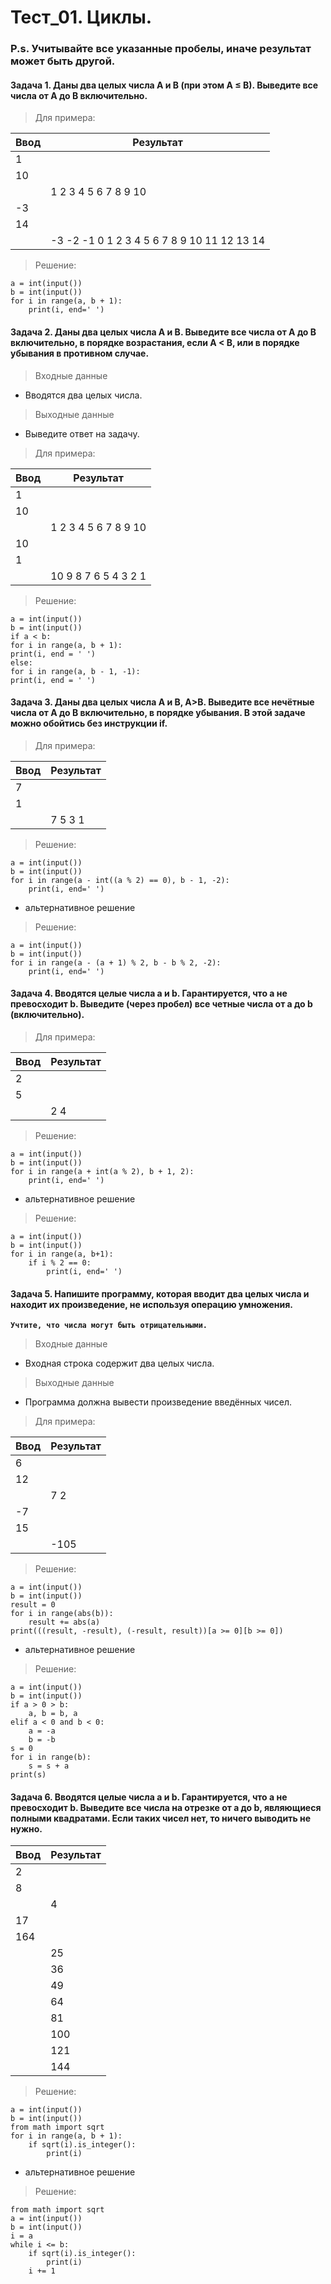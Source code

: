 # Тест_01. Циклы.
### P.s. Учитывайте все указанные пробелы, иначе результат может быть другой.

#### Задача 1. Даны два целых числа A и B (при этом A ≤ B). Выведите все числа от A до B включительно.

> Для примера:

|Ввод    |Результат
|--------|--------------------
|1       |
|10      |
|        |1 2 3 4 5 6 7 8 9 10
|-3      |
|14      |
|        |-3 -2 -1 0 1 2 3 4 5 6 7 8 9 10 11 12 13 14

> Решение:
```
a = int(input())
b = int(input())
for i in range(a, b + 1):
    print(i, end=' ')
```

#### Задача 2. Даны два целых числа A и В. Выведите все числа от A до B включительно, в порядке возрастания, если A < B, или в порядке убывания в противном случае.

> Входные данные
- Вводятся два целых числа.
> Выходные данные
- Выведите ответ на задачу.

> Для примера:

|Ввод    |Результат
|--------|--------------------
|1       |
|10      |
|        |1 2 3 4 5 6 7 8 9 10
|10      |
|1       |
|        |10 9 8 7 6 5 4 3 2 1

> Решение:
```
a = int(input())
b = int(input())
if a < b:
for i in range(a, b + 1):
print(i, end = ' ')
else:
for i in range(a, b - 1, -1):
print(i, end = ' ')
```

#### Задача 3. Даны два целых числа A и В, A>B. Выведите все нечётные числа от A до B включительно, в порядке убывания. В этой задаче можно обойтись без инструкции if.

> Для примера:

|Ввод    |Результат
|--------|--------------------
|7       |
|1       |
|        |7 5 3 1

> Решение:

```
a = int(input())
b = int(input())
for i in range(a - int((a % 2) == 0), b - 1, -2):
    print(i, end=' ')
```
- альтернативное решение

> Решение:

```
a = int(input())
b = int(input())
for i in range(a - (a + 1) % 2, b - b % 2, -2):
    print(i, end=' ')
```
#### Задача 4. Вводятся целые числа a и b. Гарантируется, что a не превосходит b. Выведите (через пробел) все четные числа от a до b (включительно).

> Для примера:

|Ввод    |Результат
|--------|--------------------
|2       |
|5       |
|        |2 4

> Решение:
```
a = int(input())
b = int(input())
for i in range(a + int(a % 2), b + 1, 2):
    print(i, end=' ')
```
- альтернативное решение

> Решение:

```
a = int(input())
b = int(input())
for i in range(a, b+1):
    if i % 2 == 0:
        print(i, end=' ')
```

#### Задача 5. Напишите программу, которая вводит два целых числа и находит их произведение, не используя операцию умножения.

**``Учтите, что числа могут быть отрицательными.``**

> Входные данные
- Входная строка содержит два целых числа.
> Выходные данные
- Программа должна вывести произведение введённых чисел.

> Для примера:

|Ввод    |Результат
|--------|----------
|6       |
|12      |
|        |7 2
|-7      |
|15      |
|        |-105

> Решение:

```
a = int(input())
b = int(input())
result = 0
for i in range(abs(b)):
    result += abs(a)
print(((result, -result), (-result, result))[a >= 0][b >= 0])
```
- альтернативное решение

> Решение:

```
a = int(input())
b = int(input())
if a > 0 > b:
    a, b = b, a
elif a < 0 and b < 0:
    a = -a
    b = -b
s = 0
for i in range(b):
    s = s + a
print(s)
```

#### Задача 6. Вводятся целые числа a и b. Гарантируется, что a не превосходит b. Выведите все числа на отрезке от a до b, являющиеся полными квадратами. Если таких чисел нет, то ничего выводить не нужно.

|Ввод    |Результат
|--------|----------
|2       |
|8       |
|        |4
|17      |
|164     |
|        |25
|        |36
|        |49
|        |64
|        |81
|        |100
|        |121
|        |144


> Решение:

```
a = int(input())
b = int(input())
from math import sqrt
for i in range(a, b + 1):
    if sqrt(i).is_integer():
        print(i)
```
- альтернативное решение

> Решение:

```
from math import sqrt
a = int(input())
b = int(input())
i = a
while i <= b:
    if sqrt(i).is_integer():
        print(i)
    i += 1
```



